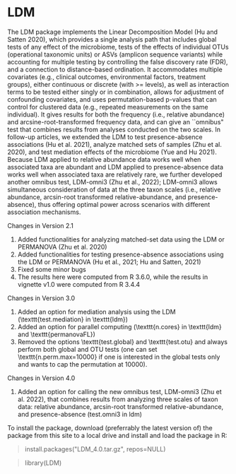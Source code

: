 # LDM

The LDM package implements the Linear Decomposition Model (Hu and Satten 2020), which provides a single analysis path that includes global tests of any effect of the microbiome, tests of the effects of individual OTUs (operational taxonomic units) or ASVs (amplicon sequence variants) while accounting for multiple testing by controlling the false discovery rate (FDR), and a connection to distance-based ordination. It accommodates multiple covariates (e.g., clinical outcomes, environmental factors, treatment groups), either continuous or discrete (with >= levels), as well as interaction terms to be tested either singly or in combination, allows for adjustment of confounding covariates, and uses permutation-based p-values that can control for clustered data (e.g., repeated measurements on the same individual). It gives results for both the frequency (i.e., relative abundance) and arcsine-root-transformed frequency data, and can give an ``omnibus" test that combines results from analyses conducted on the two scales. In follow-up articles, we extended the LDM to test presence-absence associations (Hu et al. 2021), analyze matched sets of samples (Zhu et al. 2020), and test mediation effects of the microbiome (Yue and Hu 2021). Because LDM applied to relative abundance data works well when associated taxa are abundant and LDM applied to presence-absence data works well when associated taxa are relatively rare, we further developed another omnibus test, LDM-omni3 (Zhu et al., 2022); LDM-omni3 allows simultaneous consideration of data at the three taxon scales (i.e., relative abundance, arcsin-root transformed relative-abundance, and presence-absence), thus offering optimal power across scenarios with different association mechanisms.

Changes in Version 2.1
1. Added functionalities for analyzing matched-set data using the LDM or PERMANOVA (Zhu et al. 2020)
2. Added functionalities for testing presence-absence associations using the LDM or PERMANOVA (Hu et al., 2021; Hu and Satten, 2021)
3. Fixed some minor bugs
4. The results here were computed from R 3.6.0, while the results in vignette v1.0 were computed from R 3.4.4

Changes in Version 3.0
1. Added an option for mediation analysis using the LDM (\texttt{test.mediation} in \texttt{ldm})
2. Added an option for parallel computing (\texttt{n.cores} in \texttt{ldm} and \texttt{permanovaFL})
3. Removed the options \texttt{test.global} and \texttt{test.otu} and always perform both global and OTU tests (one can set \texttt{n.perm.max=10000} if one is interested in the global tests only and wants to cap the permutation at 10000).

Changes in Version 4.0
1. Added an option for calling the new omnibus test, LDM-omni3 (Zhu et al. 2022), that combines results from analyzing three scales of taxon data: relative abundance, arcsin-root transformed relative-abundance, and presence-absence (test.omni3 in ldm)

To install the package, download (preferrably the latest version of) the package from this site to a local drive and install and load the package in R:

> install.packages("LDM_4.0.tar.gz", repos=NULL) 

> library(LDM)

